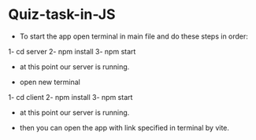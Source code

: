 # Quiz-task-in-JS

- To start the app open terminal in main file and do these steps in order:

1- cd server
2- npm install
3- npm start

- at this point our server is running.

- open new terminal

1- cd client
2- npm install
3- npm start

- at this point our server is running.

- then you can open the app with link specified in terminal by vite.
